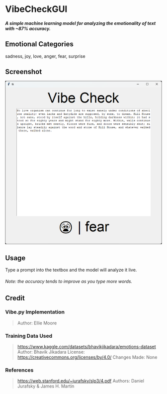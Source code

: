 # VibeCheckGUI
##### *A simple machine learning model for analyzing the emotionality of text with ~87% accuracy.*

## Emotional Categories
sadness, joy, love, anger, fear, surprise

## Screenshot
![Screenshot](fear.png)

## Usage
Type a prompt into the textbox and the model will analyze it live. 
###### *Note: the accuracy tends to improve as you type more words.*

## Credit

### Vibe.py Implementation
>Author: Ellie Moore

### Training Data Used
>https://www.kaggle.com/datasets/bhavikjikadara/emotions-dataset
>Author: Bhavik Jikadara
>License: https://creativecommons.org/licenses/by/4.0/
>Changes Made: None

### References
>https://web.stanford.edu/~jurafsky/slp3/4.pdf
>Authors: Daniel Jurafsky & James H. Martin
